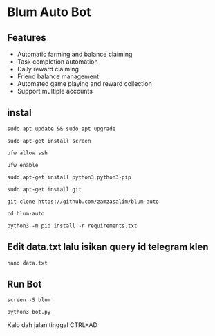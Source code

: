 # Blum Auto Bot

## Features

- Automatic farming and balance claiming
- Task completion automation
- Daily reward claiming
- Friend balance management
- Automated game playing and reward collection
- Support multiple accounts

## instal
```
sudo apt update && sudo apt upgrade
```
```
sudo apt-get install screen
```
```
ufw allow ssh
```
```
ufw enable
```
```
sudo apt-get install python3 python3-pip
```
```
sudo apt-get install git
```
```
git clone https://github.com/zamzasalim/blum-auto
```
```
cd blum-auto
```
```
python3 -m pip install -r requirements.txt
```

## Edit data.txt lalu isikan query id telegram klen
```
nano data.txt
```
## Run Bot
```
screen -S blum
```
```
python3 bot.py
```
Kalo dah jalan tinggal CTRL+AD
